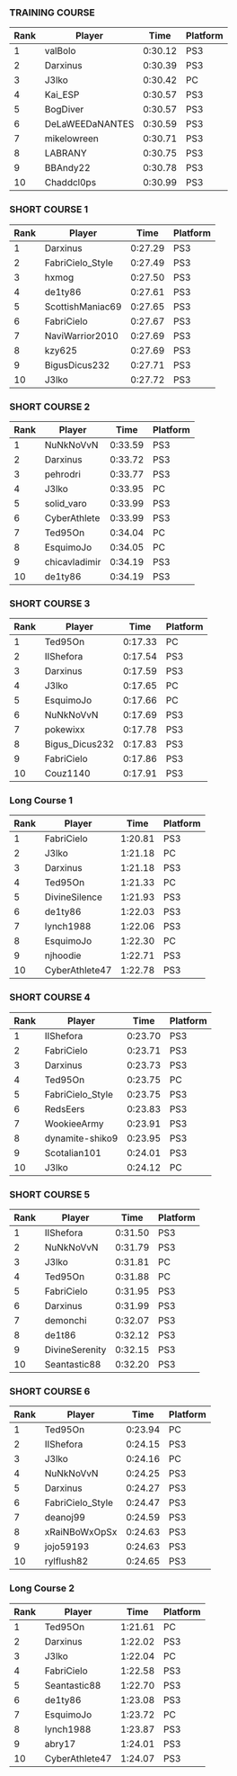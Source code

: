 ### **TRAINING COURSE**

| Rank          | Player        | Time          | Platform |
| ------------- | ------------- | ------------- | ------------- |
| 1 | valBolo | 0:30.12 | PS3 |
| 2 | Darxinus | 0:30.39 | PS3 |
| 3 | J3lko | 0:30.42 | PC |
| 4 | Kai_ESP | 0:30.57 | PS3 |
| 5 | BogDiver | 0:30.57 | PS3 |
| 6 | DeLaWEEDaNANTES | 0:30.59 | PS3 |
| 7 | mikelowreen | 0:30.71 | PS3 |
| 8 | LABRANY | 0:30.75 | PS3 |
| 9 | BBAndy22 | 0:30.78 | PS3 |
| 10 | Chaddcl0ps | 0:30.99 | PS3 |


### **SHORT COURSE 1**

| Rank          | Player        | Time          | Platform |
| ------------- | ------------- | ------------- | ------------- |
| 1 | Darxinus |  0:27.29 | PS3 |
| 2 | FabriCielo_Style | 0:27.49 | PS3 |
| 3 | hxmog | 0:27.50 | PS3 |
| 4 | de1ty86 | 0:27.61 | PS3 |
| 5 | ScottishManiac69 | 0:27.65 | PS3 |
| 6 | FabriCielo | 0:27.67 | PS3 |
| 7 | NaviWarrior2010 | 0:27.69 | PS3 |
| 8 | kzy625 | 0:27.69 | PS3 |
| 9 | BigusDicus232 | 0:27.71 | PS3 |
| 10 | J3lko | 0:27.72 | PS3 |


### **SHORT COURSE 2**

| Rank          | Player        | Time          | Platform |
| ------------- | ------------- | ------------- | ------------- |
| 1 | NuNkNoVvN |  0:33.59 | PS3 |
| 2 | Darxinus | 0:33.72 | PS3 |
| 3 | pehrodri | 0:33.77 | PS3 |
| 4 | J3lko | 0:33.95 | PC |
| 5 | solid_varo | 0:33.99 | PS3 |
| 6 | CyberAthlete | 0:33.99 | PS3 |
| 7 | Ted95On | 0:34.04 | PC |
| 8 | EsquimoJo | 0:34.05 | PC |
| 9 | chicavladimir | 0:34.19 | PS3 |
| 10 | de1ty86 | 0:34.19 | PS3 |


### **SHORT COURSE 3**

| Rank          | Player        | Time          | Platform |
| ------------- | ------------- | ------------- | ------------- |
| 1 | Ted95On |  0:17.33 | PC |
| 2 | IIShefora | 0:17.54 | PS3 |
| 3 | Darxinus | 0:17.59 | PS3 |
| 4 | J3lko | 0:17.65 | PC |
| 5 | EsquimoJo | 0:17.66 | PC |
| 6 | NuNkNoVvN | 0:17.69 | PS3 |
| 7 | pokewixx | 0:17.78 | PS3 |
| 8 | Bigus_Dicus232 | 0:17.83 | PS3 |
| 9 | FabriCielo | 0:17.86 | PS3 |
| 10 | Couz1140 | 0:17.91 | PS3 |


### **Long Course 1**

| Rank          | Player        | Time          | Platform |
| ------------- | ------------- | ------------- | ------------- |
| 1 | FabriCielo |  1:20.81 | PS3 |
| 2 | J3lko | 1:21.18 | PC |
| 3 | Darxinus | 1:21.18 | PS3 |
| 4 | Ted95On | 1:21.33 | PC |
| 5 | DivineSilence | 1:21.93 | PS3 |
| 6 | de1ty86 | 1:22.03 | PS3 |
| 7 | lynch1988 | 1:22.06 | PS3 |
| 8 | EsquimoJo | 1:22.30 | PC |
| 9 | njhoodie | 1:22.71 | PS3 |
| 10 | CyberAthlete47 | 1:22.78 | PS3 |


### **SHORT COURSE 4**

| Rank          | Player        | Time          | Platform |
| ------------- | ------------- | ------------- | ------------- |
| 1 | IIShefora |  0:23.70 | PS3 |
| 2 | FabriCielo | 0:23.71 | PS3 |
| 3 | Darxinus | 0:23.73 | PS3 |
| 4 | Ted95On | 0:23.75 | PC |
| 5 | FabriCielo_Style | 0:23.75 | PS3 |
| 6 | RedsEers | 0:23.83 | PS3 |
| 7 | WookieeArmy | 0:23.91 | PS3 |
| 8 | dynamite-shiko9 | 0:23.95 | PS3 |
| 9 | Scotalian101 | 0:24.01 | PS3 |
| 10 | J3lko | 0:24.12 | PC |


### **SHORT COURSE 5**

| Rank          | Player        | Time          | Platform |
| ------------- | ------------- | ------------- | ------------- |
| 1 | IIShefora |  0:31.50 | PS3 |
| 2 | NuNkNoVvN | 0:31.79 | PS3 |
| 3 | J3lko | 0:31.81 | PC |
| 4 | Ted95On | 0:31.88 | PC |
| 5 | FabriCielo | 0:31.95 | PS3 |
| 6 | Darxinus | 0:31.99 | PS3 |
| 7 | demonchi | 0:32.07 | PS3 |
| 8 | de1t86 | 0:32.12 | PS3 |
| 9 | DivineSerenity | 0:32.15 | PS3 |
| 10 | Seantastic88 | 0:32.20 | PS3 |


### **SHORT COURSE 6**

| Rank          | Player        | Time          | Platform |
| ------------- | ------------- | ------------- | ------------- |
| 1 | Ted95On |  0:23.94 | PC |
| 2 | IIShefora | 0:24.15 | PS3 |
| 3 | J3lko | 0:24.16 | PC |
| 4 | NuNkNoVvN | 0:24.25 | PS3 |
| 5 | Darxinus | 0:24.27 | PS3 |
| 6 | FabriCielo_Style | 0:24.47 | PS3 |
| 7 | deanoj99 | 0:24.59 | PS3 |
| 8 | xRaiNBoWxOpSx | 0:24.63 | PS3 |
| 9 | jojo59193 | 0:24.63 | PS3 |
| 10 | rylflush82 | 0:24.65 | PS3 |


### **Long Course 2**

| Rank          | Player        | Time          | Platform |
| ------------- | ------------- | ------------- | ------------- |
| 1 | Ted95On | 1:21.61 | PC |
| 2 | Darxinus | 1:22.02 | PS3 |
| 3 | J3lko | 1:22.04 | PC |
| 4 | FabriCielo | 1:22.58 | PS3 |
| 5 | Seantastic88 | 1:22.70 | PS3 |
| 6 | de1ty86 | 1:23.08 | PS3 |
| 7 | EsquimoJo | 1:23.72 | PC |
| 8 | lynch1988 | 1:23.87 | PS3 |
| 9 | abry17 | 1:24.01 | PS3 |
| 10 | CyberAthlete47 | 1:24.07 | PS3 |